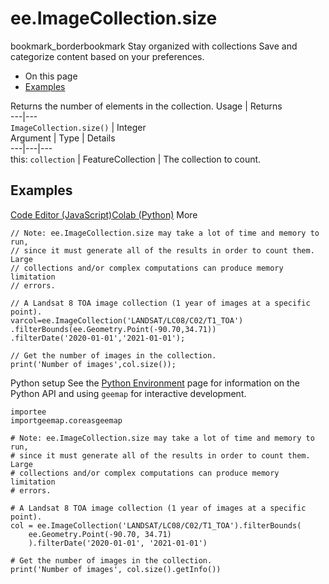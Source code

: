  
#  ee.ImageCollection.size
bookmark_borderbookmark Stay organized with collections  Save and categorize content based on your preferences. 
  * On this page
  * [Examples](https://developers.google.com/earth-engine/apidocs/ee-imagecollection-size#examples)


Returns the number of elements in the collection.
Usage | Returns  
---|---  
`ImageCollection.size()` | Integer  
Argument | Type | Details  
---|---|---  
this: `collection` | FeatureCollection | The collection to count.  
## Examples
[Code Editor (JavaScript)](https://developers.google.com/earth-engine/apidocs/ee-imagecollection-size#code-editor-javascript-sample)[Colab (Python)](https://developers.google.com/earth-engine/apidocs/ee-imagecollection-size#colab-python-sample) More
```
// Note: ee.ImageCollection.size may take a lot of time and memory to run,
// since it must generate all of the results in order to count them. Large
// collections and/or complex computations can produce memory limitation
// errors.

// A Landsat 8 TOA image collection (1 year of images at a specific point).
varcol=ee.ImageCollection('LANDSAT/LC08/C02/T1_TOA')
.filterBounds(ee.Geometry.Point(-90.70,34.71))
.filterDate('2020-01-01','2021-01-01');

// Get the number of images in the collection.
print('Number of images',col.size());
```
Python setup
See the [ Python Environment](https://developers.google.com/earth-engine/guides/python_install) page for information on the Python API and using `geemap` for interactive development.
```
importee
importgeemap.coreasgeemap
```
```
# Note: ee.ImageCollection.size may take a lot of time and memory to run,
# since it must generate all of the results in order to count them. Large
# collections and/or complex computations can produce memory limitation
# errors.

# A Landsat 8 TOA image collection (1 year of images at a specific point).
col = ee.ImageCollection('LANDSAT/LC08/C02/T1_TOA').filterBounds(
    ee.Geometry.Point(-90.70, 34.71)
    ).filterDate('2020-01-01', '2021-01-01')

# Get the number of images in the collection.
print('Number of images', col.size().getInfo())
```


